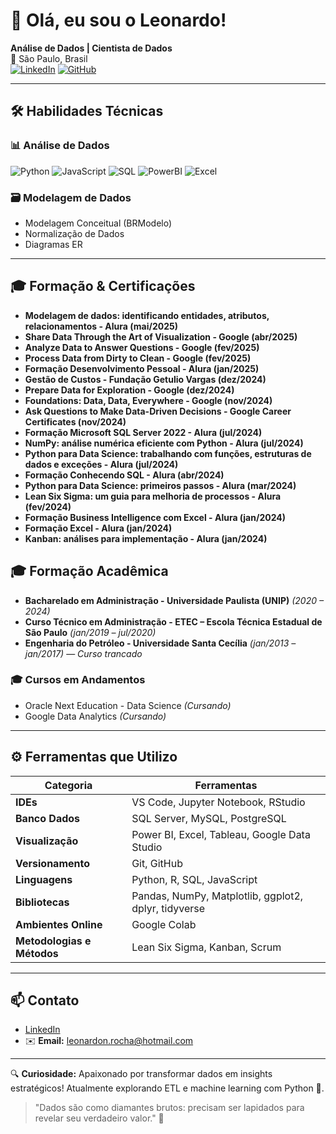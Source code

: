 # 👋 Olá, eu sou o Leonardo!

**Análise de Dados | Cientista de Dados**  
📍 São Paulo, Brasil  
[![LinkedIn](https://img.shields.io/badge/LinkedIn-Connect-blue?style=flat&logo=linkedin)](https://www.linkedin.com/in/leonardo-rocha-784a15227/)
[![GitHub](https://img.shields.io/badge/GitHub-Follow-black?style=flat&logo=github)](https://github.com/LeoNRocha-tech)

---

## 🛠️ **Habilidades Técnicas**
### 📊 Análise de Dados
![Python](https://img.shields.io/badge/Python-Básico-lightgrey?logo=python)
![JavaScript](https://img.shields.io/badge/JavaScript-Básico-lightgrey?logo=javascript)
![SQL](https://img.shields.io/badge/SQL-Básico-lightgrey?logo=postgresql)
![PowerBI](https://img.shields.io/badge/Power_BI-Intermediário-yellowgreen?logo=powerbi)
![Excel](https://img.shields.io/badge/Excel-Avançado-green?logo=microsoftexcel)


### 🗃️ Modelagem de Dados
- Modelagem Conceitual (BRModelo)
- Normalização de Dados
- Diagramas ER

---

## 🎓 **Formação & Certificações**

- **Modelagem de dados: identificando entidades, atributos, relacionamentos - Alura (mai/2025)**  
- **Share Data Through the Art of Visualization - Google (abr/2025)**  
- **Analyze Data to Answer Questions - Google (fev/2025)**  
- **Process Data from Dirty to Clean - Google (fev/2025)**  
- **Formação Desenvolvimento Pessoal - Alura (jan/2025)**  
- **Gestão de Custos - Fundação Getulio Vargas (dez/2024)**  
- **Prepare Data for Exploration - Google (dez/2024)**  
- **Foundations: Data, Data, Everywhere - Google (nov/2024)**  
- **Ask Questions to Make Data-Driven Decisions - Google Career Certificates (nov/2024)**  
- **Formação Microsoft SQL Server 2022 - Alura (jul/2024)**  
- **NumPy: análise numérica eficiente com Python - Alura (jul/2024)**  
- **Python para Data Science: trabalhando com funções, estruturas de dados e exceções - Alura (jul/2024)**  
- **Formação Conhecendo SQL - Alura (abr/2024)**  
- **Python para Data Science: primeiros passos - Alura (mar/2024)**  
- **Lean Six Sigma: um guia para melhoria de processos - Alura (fev/2024)**  
- **Formação Business Intelligence com Excel - Alura (jan/2024)**  
- **Formação Excel - Alura (jan/2024)**  
- **Kanban: análises para implementação - Alura (jan/2024)**

## 🎓 **Formação Acadêmica**

- **Bacharelado em Administração - Universidade Paulista (UNIP)** *(2020 – 2024)*  
- **Curso Técnico em Administração - ETEC – Escola Técnica Estadual de São Paulo** *(jan/2019 – jul/2020)*  
- **Engenharia do Petróleo - Universidade Santa Cecília** *(jan/2013 – jan/2017)* — *Curso trancado*


### 🎓 Cursos em Andamentos 
- Oracle Next Education - Data Science *(Cursando)*
- Google Data Analytics *(Cursando)*
  
---

## ⚙️ **Ferramentas que Utilizo**
| Categoria            | Ferramentas                                                                            |
|----------------------|----------------------------------------------------------------------------------------|
| **IDEs**                       | VS Code, Jupyter Notebook, RStudio                                           |
| **Banco Dados**                | SQL Server, MySQL, PostgreSQL                                                |
| **Visualização**               | Power BI, Excel, Tableau, Google Data Studio                                 |
| **Versionamento**              | Git, GitHub                                                                  |
| **Linguagens**                 | Python, R, SQL, JavaScript                                                   |
| **Bibliotecas**                | Pandas, NumPy, Matplotlib, ggplot2, dplyr, tidyverse                         |
| **Ambientes Online**           | Google Colab                                                                 |
| **Metodologias e Métodos**     | Lean Six Sigma, Kanban, Scrum                                                |


---

## 📫 **Contato**
- [LinkedIn](https://www.linkedin.com/in/leonardo-rocha-784a15227/)  
- ✉️ **Email:** [leonardon.rocha@hotmail.com]()  

---

🔍 **Curiosidade:** Apaixonado por transformar dados em insights estratégicos! Atualmente explorando ETL e machine learning com Python 🐍.


> "Dados são como diamantes brutos: precisam ser lapidados para revelar seu verdadeiro valor." 💎
